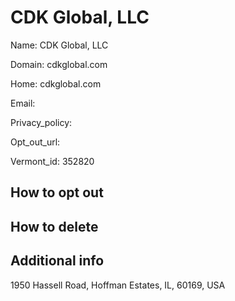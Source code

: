 
# CDK Global, LLC

Name: CDK Global, LLC

Domain: cdkglobal.com

Home: cdkglobal.com

Email: 

Privacy_policy: 

Opt_out_url: 

Vermont_id: 352820



## How to opt out



## How to delete



## Additional info



1950 Hassell Road, Hoffman Estates, IL, 60169, USA

